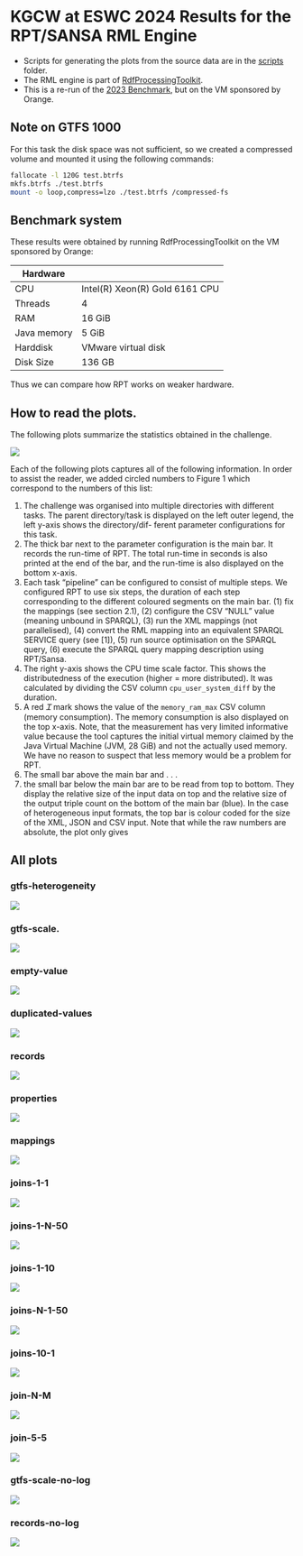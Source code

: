 # KGCW at ESWC 2024 Results for the RPT/SANSA RML Engine

* Scripts for generating the plots from the source data are in the [scripts](scripts) folder.
* The RML engine is part of [RdfProcessingToolkit](https://github.com/SmartDataAnalytics/RdfProcessingToolkit).
* This is a re-run of the [2023 Benchmark](../2023-05-28-KGCW-at-ESWC), but on the VM sponsored by Orange.

## Note on GTFS 1000
For this task the disk space was not sufficient, so we created a compressed volume and mounted it using the following commands:

```bash
fallocate -l 120G test.btrfs
mkfs.btrfs ./test.btrfs
mount -o loop,compress=lzo ./test.btrfs /compressed-fs
```

## Benchmark system

These results were obtained by running RdfProcessingToolkit on the VM sponsored by Orange:

| Hardware    |                                    |
|-------------|------------------------------------|
| CPU         | Intel(R) Xeon(R) Gold 6161 CPU     |
| Threads     | 4                                  |
| RAM         | 16 GiB                             |
| Java memory | 5 GiB                              |
| Harddisk    | VMware virtual disk                |
| Disk Size   | 136 GB                             |

Thus we can compare how RPT works on weaker hardware.

## How to read the plots.

The following plots summarize the statistics obtained in the challenge.

![](../2023-05-28-KGCW-at-ESWC/images/join-5-5-modified.png)

Each of the following plots captures all of the following information.
In order to assist the reader, we added circled numbers to Figure 1 which correspond to the
numbers of this list:
1. The challenge was organised into multiple directories with different tasks. The parent
directory/task is displayed on the left outer legend, the left y-axis shows the directory/dif-
ferent parameter configurations for this task.
2. The thick bar next to the parameter configuration is the main bar. It records the run-time
of RPT. The total run-time in seconds is also printed at the end of the bar, and the run-time
is also displayed on the bottom x-axis.
3. Each task “pipeline” can be configured to consist of multiple steps. We configured RPT to
use six steps, the duration of each step corresponding to the different coloured segments on
the main bar. (1) fix the mappings (see section 2.1), (2) configure the CSV “NULL” value
(meaning unbound in SPARQL), (3) run the XML mappings (not parallelised), (4) convert
the RML mapping into an equivalent SPARQL SERVICE query (see [1]), (5) run source
optimisation on the SPARQL query, (6) execute the SPARQL query mapping description
using RPT/Sansa.
4. The right y-axis shows the CPU time scale factor. This shows the distributedness of the
execution (higher = more distributed). It was calculated by dividing the CSV column
`cpu_user_system_diff` by the duration.
5. A red *Ꮖ* mark shows the value of the `memory_ram_max` CSV column (memory consumption).
The memory consumption is also displayed on the top x-axis. Note, that the measurement
has very limited informative value because the tool captures the initial virtual memory
claimed by the Java Virtual Machine (JVM, 28 GiB) and not the actually used memory.
We have no reason to suspect that less memory would be a problem for RPT.
6. The small bar above the main bar and . . .
7. the small bar below the main bar are to be read from top to bottom. They display the
relative size of the input data on top and the relative size of the output triple count on
the bottom of the main bar (blue). In the case of heterogeneous input formats, the top bar
is colour coded for the size of the XML, JSON and CSV input. Note that while the raw
numbers are absolute, the plot only gives

## All plots

### gtfs-heterogeneity

![](images/gtfs-heterogeneity.png)

### gtfs-scale.

![](images/gtfs-scale.png)

### empty-value

![](images/empty-values.png)

### duplicated-values

![](images/duplicated-values.png)

### records

![](images/records.png)

### properties 

![](images/properties.png)

### mappings

![](images/mappings.png)

### joins-1-1

![](images/joins-1-1.png)

### joins-1-N-50
![](images/joins-1-N-50.png)

### joins-1-10

![](images/joins-1-10.png)

### joins-N-1-50

![](images/joins-N-1-50.png)

### joins-10-1

![](images/joins-10-1.png)

### join-N-M

![](images/join-N-M.png)

### join-5-5

![](images/join-5-5.png)

### gtfs-scale-no-log

![](images/gtfs-scale-no-log.png)

### records-no-log

![](images/records-no-log.png)


